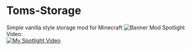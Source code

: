 # Toms-Storage
Simple vanilla style storage mod for Minecraft
![Banner](https://github.com/tom5454/Toms-Storage/blob/master/banner.png)
Mod Spotlight Video:  
[![My Spotlight Video](https://img.youtube.com/vi/RwRKNhZ7uec/0.jpg)](https://www.youtube.com/watch?v=RwRKNhZ7uec)
